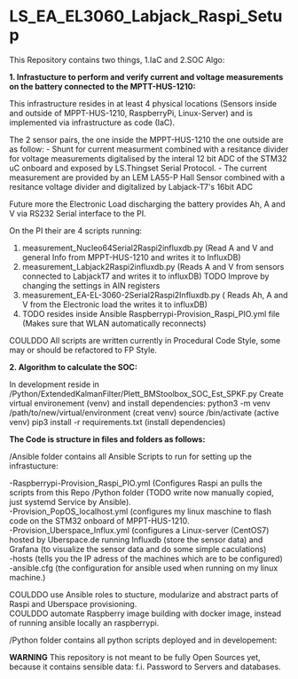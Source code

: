 # LS_EA_EL3060_Labjack_Raspi_Setup

This Repository contains two things, 1.IaC and 2.SOC Algo:

**1. Infrastucture to perform and verify current and voltage measurements on the battery connected to the MPTT-HUS-1210:**
   
   This infrastructure resides in at least 4 physical locations (Sensors inside and outside of MPPT-HUS-1210, RaspberryPi, Linux-Server) and is implemented via infrastructure as code (IaC).
   
   The 2 sensor pairs, the one inside the MPPT-HUS-1210 the one outside are as follow: 
     - Shunt for current measurment combined with a resitance divider for voltage measurements digitalised by the interal 12 bit ADC of the STM32 uC onboard and exposed by LS.Thingset Serial Protocol. 
     - The current measurement are provided by an LEM LA55-P Hall Sensor combined with a resitance voltage divider and digitalized by Labjack-T7's 16bit ADC
   
   Future more the Electronic Load discharging the battery provides Ah, A and V via RS232 Serial interface to the PI. 
   
   On the PI their are 4 scripts running:
   
   1. measurement_Nucleo64Serial2Raspi2influxdb.py (Read A and V and general Info from MPPT-HUS-1210 and writes it to InfluxDB)
   2. measurement_Labjack2Raspi2influxdb.py (Reads A and V from sensors connected to LabjackT7 and writes it to influxDB) TODO Improve by changing the settings in AIN registers
   3. measurement_EA-EL-3060-2Serial2Raspi2Influxdb.py ( Reads Ah, A and V from the Electronic load the writes it to influxDB)
   4. TODO resides inside Ansible Raspberrypi-Provision_Raspi_PIO.yml file (Makes sure that WLAN automatically reconnects)
   
   
   COULDDO All scripts are written currently in Procedural Code Style, some may or should be refactored to FP Style. 

**2. Algorithm to calculate the SOC:**
   
   In development reside in /Python/ExtendedKalmanFilter/Plett_BMStoolbox_SOC_Est_SPKF.py 
   Create virtual environement (venv) and install dependencies:
   python3 -m venv /path/to/new/virtual/environment (creat venv)
   source <venv>/bin/activate (active venv)
   pip3 install -r requirements.txt (install dependencies)
   
**The Code is structure in files and folders as follows:**

/Ansible folder contains all Ansible Scripts to run for setting up the infrastucture: 
   
 -Raspberrypi-Provision_Raspi_PIO.yml (Configures Raspi an pulls the scripts from this Repo /Python folder (TODO write now manually copied, just systemd Service     by Ansible).  
 -Provision_PopOS_localhost.yml (configures my linux maschine to flash code on the STM32 onboard of MPPT-HUS-1210.  
 -Provision_Uberspace_Influx.yml (configures a Linux-server (CentOS7) hosted by Uberspace.de running Influxdb (store the sensor data) and Grafana (to visualize     the sensor data and do some simple caculations)    
 -hosts (tells you the IP adress of the machines which are to be configured)  
 -ansible.cfg (the configuration for ansible used when running on my linux machine.)  
 
 COULDDO use Ansible roles to stucture, modularize and abstract parts of Raspi and Uberspace provisioning.  
 COULDDO automate Raspberry image building with docker image, instead of running ansible locally an raspberrypi.     

/Python folder contains all python scripts deployed and in developement:   

**WARNING** This repository is not meant to be fully Open Sources yet, because it contains sensible data: f.i. Password to Servers and databases. 
